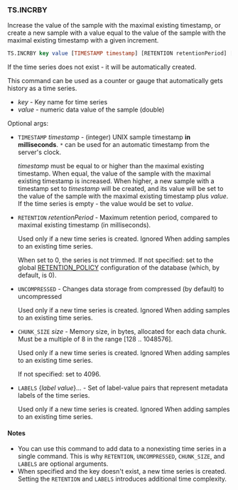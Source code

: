 ### TS.INCRBY

Increase the value of the sample with the maximal existing timestamp, or create a new sample with a value equal to the value of the sample with the maximal existing timestamp with a given increment.

```sql
TS.INCRBY key value [TIMESTAMP timestamp] [RETENTION retentionPeriod] [UNCOMPRESSED] [CHUNK_SIZE size] [LABELS {label value}...]
```
If the time series does not exist - it will be automatically created.

This command can be used as a counter or gauge that automatically gets history as a time series.

- _key_ - Key name for time series
- _value_ - numeric data value of the sample (double)

Optional args:

- `TIMESTAMP` _timestamp_ - (integer) UNIX sample timestamp **in milliseconds**. `*` can be used for an automatic timestamp from the  server's clock.

  _timestamp_ must be equal to or higher than the maximal existing timestamp. When equal, the value of the sample with the maximal existing timestamp is increased. When higher, a new sample with a timestamp set to _timestamp_ will be created, and its value will be set to the value of the sample with the maximal existing timestamp plus _value_. If the time series is empty - the value would be set to _value_.

- `RETENTION` _retentionPeriod_ - Maximum retention period, compared to maximal existing timestamp (in milliseconds).

  Used only if a new time series is created. Ignored When adding samples to an existing time series.

  When set to 0, the series is not trimmed. If not specified: set to the global [RETENTION_POLICY](https://redis.io/docs/stack/timeseries/configuration/#retention_policy) configuration of the database (which, by default, is 0).
 
- `UNCOMPRESSED` - Changes data storage from compressed (by default) to uncompressed

  Used only if a new time series is created. Ignored When adding samples to an existing time series.

- `CHUNK_SIZE` _size_ - Memory size, in bytes, allocated for each data chunk. Must be a multiple of 8 in the range [128 .. 1048576].

  Used only if a new time series is created. Ignored When adding samples to an existing time series.

  If not specified: set to 4096.

- `LABELS` {_label_ _value_}... - Set of label-value pairs that represent metadata labels of the time series.

  Used only if a new time series is created. Ignored When adding samples to an existing time series.

#### Notes

- You can use this command to add data to a nonexisting time series in a single command.
  This is why `RETENTION`, `UNCOMPRESSED`,  `CHUNK_SIZE`, and `LABELS` are optional arguments.
- When specified and the key doesn't exist, a new time series is created.
  Setting the `RETENTION` and `LABELS` introduces additional time complexity.

